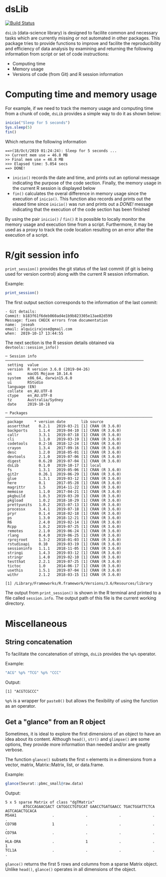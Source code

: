 # dsLib

[![Build Status](https://travis-ci.org/joseah/dsLib.svg?branch=master)](https://travis-ci.org/joseah/dsLib)

`dsLib` (data-science library) is designed to facilite common and necessary tasks which are currently missing or not automated in other packages. This package tries to provide functions to improve and facilite the reproducibility and efficiency of data analysis by examining and returning the following information from script or set of code instructions:

- Computing time
- Memory usage
- Versions of code (from Git) and R session information

# Computing time and memory usage

For example, if we need to track the memory usage and computing time from a chunk of code, `dsLib` provides a simple way to do it as shown below:

```r
inicio("Sleep for 5 seconds")
Sys.sleep(5)
fin()
```

Which returns the following information

```
==>(18/Oct/2019 01:24:24): Sleep for 5 seconds ...
>> Current mem use = 46.8 MB
>> Final mem use = 46.8 MB
>>> Elapsed time: 5.054 secs 
==> DONE!
```

- `inicio()` records the date and time, and prints out an optional message indicating the purpose of the code section. Finally, the memory usage in the current R session is displayed below
- `fin()` calculates the overal difference in memory usage since the execution of `inicio()`. This function also records and prints out the elased time since `inicio()` was run and prints out a _DONE!_ message indicating that the execution of the code section has been finished

By using the pair `inicio()` / `fin()` it is possible to locally monitor the memory usage and execution time from a script. Furthermore, it may be used as a proxy to track the code location resulting on an error after the execution of a script.

# R/git session info

`print_session()` provides the git status of the last commit (if git is being used for version control) along with the current R session information.

Example:

```r
print_session()
```
The first output section corresponds to the information of the last commit:

```
- Git details:
Commit: b183f61f6deb060ad4e1b9b823305e13ae82d599
Message: fixes CHECK errors from documentation
name:  joseah
email: alquicirajose@gmail.com
when:  2019-10-17 13:44:55
```

The next section is the R session details obtained via `devtools::session_info()`

```
─ Session info ──────────────────────────────────────────────────────────────
 setting  value                       
 version  R version 3.6.0 (2019-04-26)
 os       macOS Mojave 10.14.6        
 system   x86_64, darwin15.6.0        
 ui       RStudio                     
 language (EN)                        
 collate  en_AU.UTF-8                 
 ctype    en_AU.UTF-8                 
 tz       Australia/Sydney            
 date     2019-10-18                  

─ Packages ──────────────────────────────────────────────────────────────────
 package     * version date       lib source        
 assertthat    0.2.1   2019-03-21 [1] CRAN (R 3.6.0)
 backports     1.1.4   2019-04-10 [1] CRAN (R 3.6.0)
 callr         3.3.1   2019-07-18 [1] CRAN (R 3.6.0)
 cli           1.1.0   2019-03-19 [1] CRAN (R 3.6.0)
 codetools     0.2-16  2018-12-24 [1] CRAN (R 3.6.0)
 crayon        1.3.4   2017-09-16 [1] CRAN (R 3.6.0)
 desc          1.2.0   2018-05-01 [1] CRAN (R 3.6.0)
 devtools      2.1.0   2019-07-06 [1] CRAN (R 3.6.0)
 digest        0.6.20  2019-07-04 [1] CRAN (R 3.6.0)
 dsLib         0.1.0   2019-10-17 [1] local         
 fs            1.3.1   2019-05-06 [1] CRAN (R 3.6.0)
 git2r         0.26.1  2019-06-29 [1] CRAN (R 3.6.0)
 glue          1.3.1   2019-03-12 [1] CRAN (R 3.6.0)
 here          0.1     2017-05-28 [1] CRAN (R 3.6.0)
 magrittr      1.5     2014-11-22 [1] CRAN (R 3.6.0)
 memoise       1.1.0   2017-04-21 [1] CRAN (R 3.6.0)
 pkgbuild      1.0.3   2019-03-20 [1] CRAN (R 3.6.0)
 pkgload       1.0.2   2018-10-29 [1] CRAN (R 3.6.0)
 prettyunits   1.0.2   2015-07-13 [1] CRAN (R 3.6.0)
 processx      3.4.1   2019-07-18 [1] CRAN (R 3.6.0)
 pryr          0.1.4   2018-02-18 [1] CRAN (R 3.6.0)
 ps            1.3.0   2018-12-21 [1] CRAN (R 3.6.0)
 R6            2.4.0   2019-02-14 [1] CRAN (R 3.6.0)
 Rcpp          1.0.2   2019-07-25 [1] CRAN (R 3.6.0)
 remotes       2.1.0   2019-06-24 [1] CRAN (R 3.6.0)
 rlang         0.4.0   2019-06-25 [1] CRAN (R 3.6.0)
 rprojroot     1.3-2   2018-01-03 [1] CRAN (R 3.6.0)
 rstudioapi    0.10    2019-03-19 [1] CRAN (R 3.6.0)
 sessioninfo   1.1.1   2018-11-05 [1] CRAN (R 3.6.0)
 stringi       1.4.3   2019-03-12 [1] CRAN (R 3.6.0)
 stringr       1.4.0   2019-02-10 [1] CRAN (R 3.6.0)
 testthat      2.2.1   2019-07-25 [1] CRAN (R 3.6.0)
 tictoc        1.0     2014-06-17 [1] CRAN (R 3.6.0)
 usethis       1.5.1   2019-07-04 [1] CRAN (R 3.6.0)
 withr         2.1.2   2018-03-15 [1] CRAN (R 3.6.0)

[1] /Library/Frameworks/R.framework/Versions/3.6/Resources/library
```

The output from `print_session()` is shown in the R terminal and printed to a file called `session.info`. The output path of this file is the current working directory.

# Miscellaneous

## String concatenation

To facilitate the concatenation of strings, `dsLib` provides the `%p%` operator.

Example:

```r
"ACG" %p% "TCG" %p% "CCC"
```
Output:

```
[1] "ACGTCGCCC"
```

`%p%` is a wrapper for `paste0()` but allows the flexibility of using the function as an operator.

## Get a "glance" from an R object

Sometimes, it is ideal to explore the first dimensions of an object to have an idea about its content. Although `head()`, `str()` and `glimpse()` are some options, they provide more information than needed and/or are greatly verbose.

The function `glance()` subsets the first `n` elements in `m` dimensions from a vector, matrix, Matrix::Matrix, list, or data.frame.

Example:

```r
glance(Seurat::pbmc_small@raw.data)
```

Output:

```
5 x 5 sparse Matrix of class "dgTMatrix"
        ATGCCAGAACGACT CATGGCCTGTGCAT GAACCTGATGAACC TGACTGGATTCTCA AGTCAGACTGCACA
MS4A1                .              .              .              .              .
CD79B                1              .              .              .              .
CD79A                .              .              .              .              .
HLA-DRA              .              1              .              .              1
TCL1A                .              .              .              .              .
```

`glance()` returns the first 5 rows and columns from a sparse Matrix object. Unlike `head()`, `glance()` operates in all dimensions of the object.






